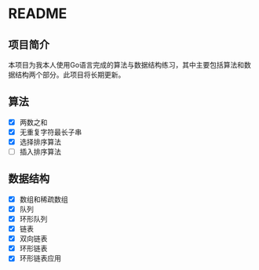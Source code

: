 # README

## 项目简介

本项目为我本人使用Go语言完成的算法与数据结构练习，其中主要包括算法和数据结构两个部分。此项目将长期更新。

## 算法

- [x] 两数之和
- [x] 无重复字符最长子串
- [x] 选择排序算法
- [ ] 插入排序算法

## 数据结构

- [x] 数组和稀疏数组
- [x] 队列
- [x] 环形队列
- [x] 链表
- [x] 双向链表
- [x] 环形链表
- [x] 环形链表应用
